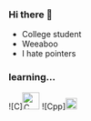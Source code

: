 ### Hi there 👋

<ul>
  <li>College student</li>
  <li>Weeaboo</li>
  <li>I hate pointers</li>
  </ul>

### learning...

![C]<img src="https://img.icons8.com/color/452/c-programming.png" alt="C" width="30"/>
![Cpp]<img src="https://upload.wikimedia.org/wikipedia/commons/thumb/1/18/ISO_C%2B%2B_Logo.svg/1822px-ISO_C%2B%2B_Logo.svg.png" alt="C" width="20"/>











<!--
**Suketa-tan/Suketa-tan** is a ✨ _special_ ✨ repository because its `README.md` (this file) appears on your GitHub profile.

Here are some ideas to get you started:

- 🔭 I’m currently working on ...
- 🌱 I’m currently learning ...
- 👯 I’m looking to collaborate on ...
- 🤔 I’m looking for help with ...
- 💬 Ask me about ...
- 📫 How to reach me: ...
- 😄 Pronouns: ...
- ⚡ Fun fact: ...
-->

